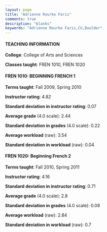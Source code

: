 ```yaml
---
layout: page
title: "Adrienne Rourke Faris" 
comments: true
description: "blanks"
keywords: "Adrienne Rourke Faris,CU,Boulder"
---
```

<head>
<script src="https://ajax.googleapis.com/ajax/libs/jquery/2.1.3/jquery.min.js"></script>
<script src="https://dl.dropboxusercontent.com/s/pc42nxpaw1ea4o9/highcharts.js?dl=0"></script>
<!-- <script src="../assets/js/highcharts.js"></script> -->
<style type="text/css">@font-face {
	font-family: "Bebas Neue";
	src: url(https://www.filehosting.org/file/details/544349/BebasNeue Regular.otf) format("opentype");
	}
	h1.Bebas { 
		font-family: "Bebas Neue", Verdana, Tahoma;
	}
</style>
</head>
	   
#### TEACHING INFORMATION

**College**: College of Arts and Sciences

**Classes taught**: FREN 1010, FREN 1020

#### FREN 1010: BEGINNING FRENCH 1

**Terms taught**: Fall 2009, Spring 2010

**Instructor rating**: 4.82

**Standard deviation in instructor rating**: 0.07

**Average grade** (4.0 scale): 2.44

**Standard deviation in grades** (4.0 scale): 0.22

**Average workload** (raw): 3.54

**Standard deviation in workload** (raw): 0.04

#### FREN 1020: Beginning French 2

**Terms taught**: Fall 2010, Spring 2011

**Instructor rating**: 4.16

**Standard deviation in instructor rating**: 0.71

**Average grade** (4.0 scale): 2.8

**Standard deviation in grades** (4.0 scale): 0.08

**Average workload** (raw): 2.84

**Standard deviation in workload** (raw): 0.7

